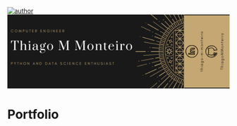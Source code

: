 [![author](https://img.shields.io/badge/Author-thiagommonteiro-blue)](https://www.linkedin.com/in/thiago-m-monteiro/) 
![banner pessoal](https://github.com/ThiagoMMonteiro/Portfolio/blob/master/Thiago%20M%20Monteiro.png)

# Portfolio

